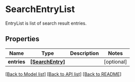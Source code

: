 # SearchEntryList

EntryList is list of search result entries.
## Properties
Name | Type | Description | Notes
------------ | ------------- | ------------- | -------------
**entries** | [**[SearchEntry]**](SearchEntry.md) |  | [optional] 

[[Back to Model list]](../README.md#documentation-for-models) [[Back to API list]](../README.md#documentation-for-api-endpoints) [[Back to README]](../README.md)


